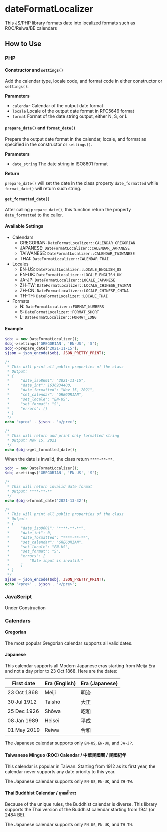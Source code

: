 # dateFormatLocalizer
This JS/PHP library formats date into localized formats such as ROC/Reiwa/BE calendars

## How to Use

### PHP

#### Constructor and `settings()`

Add the calendar type, locale code, and format code in either constructor or `settings()`.

**Parameters**

  * `calendar` Calendar of the output date format
  * `locale` Locale of the output date format in RFC5646 format
  * `format` Format of the date string output, either N, S, or L

#### `prepare_date()` and `format_date()`

Prepare the output date format in the calendar, locale, and format as specified in the constructor or `settings()`.

**Parameters**

  * `date_string` The date string in ISO8601 format

**Return**

`prepare_date()` will set the date in the class property `date_formatted` while `format_date()` will return such string.

#### `get_formatted_date()`

After calling `prepare_date()`, this function return the property `date_formatted` to the caller. 

#### Available Settings

  * Calendars
    * GREGORIAN: `DateFormatLocalizer::CALENDAR_GREGORIAN`
    * JAPANESE: `DateFormatLocalizer::CALENDAR_JAPANESE`
    * TAIWANESE: `DateFormatLocalizer::CALENDAR_TAIWANESE`
    * THAI: `DateFormatLocalizer::CALENDAR_THAI`
  * Locales
    * EN-US: `DateFormatLocalizer::LOCALE_ENGLISH_US`
    * EN-UK: `DateFormatLocalizer::LOCALE_ENGLISH_UK`
    * JA-JP: `DateFormatLocalizer::LOCALE_JAPANESE`
    * ZH-TW: `DateFormatLocalizer::LOCALE_CHINESE_TAIWAN`
    * ZH-CN: `DateFormatLocalizer::LOCALE_CHINESE_CHINA`
    * TH-TH: `DateFormatLocalizer::LOCALE_THAI`
  * Formats
    * N: `DateFormatLocalizer::FORMAT_NUMBERS`
    * S: `DateFormatLocalizer::FORMAT_SHORT`
    * L:  `DateFormatLocalizer::FORMAT_LONG`

#### Example

```PHP
$obj = new DateFormatLocalizer();
$obj->settings('GREGORIAN', 'EN-US', 'S');
$obj->prepare_date('2021-11-15');
$json = json_encode($obj, JSON_PRETTY_PRINT);

/*
 * This will print all public properties of the class
 * Output:
 * {
 *     "date_iso8601": "2021-11-15",
 *     "date_int": 1636934400,
 *     "date_formatted": "Nov 15, 2021",
 *     "set_calendar": "GREGORIAN",
 *     "set_locale": "EN-US",
 *     "set_format": "S",
 *     "errors": []
 * }
 */
echo '<pre>' . $json . '</pre>';

/*
 * This will return and print only formatted string
 * Output: Nov 15, 2021
 */
echo $obj->get_formatted_date();
```

When the date is invalid, the class return `****-**-**`.

```PHP
$obj = new DateFormatLocalizer();
$obj->settings('GREGORIAN', 'EN-US', 'S');

/*
 * This will return invalid date format
 * Output: ****-**-**
 */
echo $obj->format_date('2021-13-32');

/*
 * This will print all public properties of the class
 * Output:
 * {
 *     "date_iso8601": "****-**-**",
 *     "date_int": 0,
 *     "date_formatted": "****-**-**",
 *     "set_calendar": "GREGORIAN",
 *     "set_locale": "EN-US",
 *     "set_format": "S",
 *     "errors": [
 *         "Date input is invalid."
 *     ]
 * }
 */
$json = json_encode($obj, JSON_PRETTY_PRINT);
echo '<pre>' . $json . '</pre>';
```

### JavaScript

Under Construction

### Calendars

#### Gregorian

The most popular Gregorian calendar supports all valid dates. 

#### Japanese

This calendar supports all Modern Japanese eras starting from Meija Era and not a day prior to 23 Oct 1868. Here are the dates:

| First date  | Era (English) | Era (Japanese) |
|-------------|---------------|----------------|
| 23 Oct 1868 | Meiji         | 明治            |
| 30 Jul 1912 | Taishō        | 大正            |
| 25 Dec 1926 | Shōwa         | 昭和            |
| 08 Jan 1989 | Heisei        | 平成            |
| 01 May 2019 | Reiwa         | 令和            |

The Japanese calendar supports only `EN-US`, `EN-UK`, and `JA-JP`.

#### Taiwanese Minguo (ROC) Calendar / 中華民國曆 / 民國紀年

This calendar is popular in Taiwan. Starting from 1912 as its first year, the calendar never supports any date priority to this year.

The Japanese calendar supports only `EN-US`, `EN-UK`, and `ZH-TW`.

#### Thai Buddhist Calendar / พุทธศักราช

Because of the unique rules, the Buddhist calendar is diverse. This library supports the Thai version of the Buddhist calendar starting from 1941 (or 2484 BE).

The Japanese calendar supports only `EN-US`, `EN-UK`, and `TH-TH`.